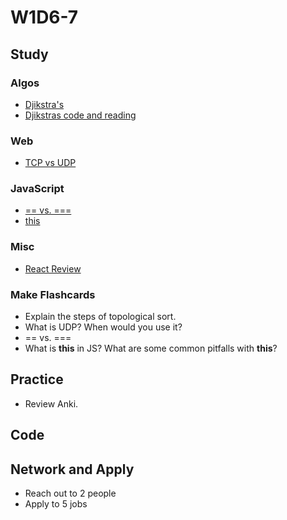 # W1D6-7

## Study

### Algos

- [Djikstra's](https://www.youtube.com/watch?v=lAXZGERcDf4)
- [Djikstras code and reading](http://www.geeksforgeeks.org/greedy-algorithms-set-6-dijkstras-shortest-path-algorithm/)

### Web

- [TCP vs UDP](https://www.youtube.com/watch?v=Vdc8TCESIg8&t)

### JavaScript

- [== vs. ===](https://medium.freecodecamp.org/the-definitive-javascript-handbook-for-a-developer-interview-44ffc6aeb54e)
- [this](https://javascript.info/object-methods)

### Misc

- [React Review](https://medium.freecodecamp.org/all-the-fundamental-react-js-concepts-jammed-into-this-single-medium-article-c83f9b53eac2)

### Make Flashcards

- Explain the steps of topological sort.
- What is UDP? When would you use it?
- == vs. ===
- What is **this** in JS? What are some common pitfalls with **this**?

## Practice

- Review Anki.

## Code

## Network and Apply

- Reach out to 2 people
- Apply to 5 jobs
